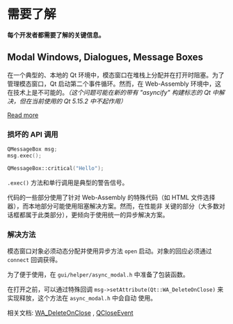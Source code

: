 # 需要了解

**每个开发者都需要了解的关键信息。**

## Modal Windows, Dialogues, Message Boxes

在一个典型的、本地的 Qt 环境中，模态窗口在堆栈上分配并在打开时阻塞。为了管理模态窗口，Qt 启动第二个事件循环。然而，在
Web-Assembly 环境中，这在技术上是不可能的。*（这个问题可能在新的带有 "asyncify" 构建标志的 Qt 中解决，但在当前使用的
Qt 5.15.2 中不起作用）*

[Read more](http://qtandeverything.blogspot.com/2019/05/exec-on-qt-webassembly.html)

### 损坏的 API 调用

```cpp
QMessageBox msg;
msg.exec();
```

```cpp
QMessageBox::critical("Hello");
```

`.exec()` 方法和单行调用是典型的警告信号。

代码的一些部分使用了针对 Web-Assembly 的特殊代码（如 HTML 文件选择器），而本地部分可能使用阻塞解决方案。然而，在性能非
关键的部分（大多数对话框都属于此类部分），更倾向于使用统一的异步解决方案。

### 解决方法

模态窗口对象必须动态分配并使用异步方法 `open` 启动。对象的回应必须通过 `connect` 回调获得。

为了便于使用，在 `gui/helper/async_modal.h` 中准备了包装函数。

在打开之前，可以通过特殊回调 `msg->setAttribute(Qt::WA_DeleteOnClose)` 来实现释放，这个方法在 `async_modal.h` 中会自动
使用。

相关文档: [WA_DeleteOnClose](https://doc.qt.io/qt-5/qt.html#WidgetAttribute-enum)
, [QCloseEvent](https://doc.qt.io/qt-5/qcloseevent.html)
